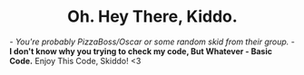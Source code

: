   <h1 align="center"><b>Oh. Hey There, Kiddo.</b></h1>
<i>- You're probably PizzaBoss/Oscar or some random skid from their group. -</i>
<a><strong>I don't know why you trying to check my code, But Whatever - Basic Code.</strong></a>
<a>Enjoy This Code, Skiddo! <3</a>
